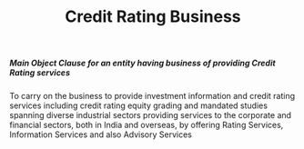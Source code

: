 ﻿---
title: "Credit Rating Business"
weight: 315
layout: docs
---

##### Main Object Clause for an entity having business of providing Credit Rating services


To carry on the business to provide investment information and credit rating services including credit rating equity grading and mandated studies spanning diverse industrial sectors providing services to the corporate and financial sectors, both in India and overseas, by offering Rating Services, Information Services and also Advisory Services
